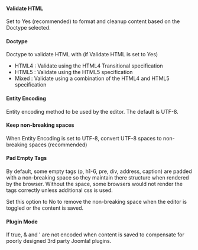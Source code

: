 #### Validate HTML

Set to Yes (recommended) to format and cleanup content based on the Doctype selected.

#### Doctype

Doctype to validate HTML with (if Validate HTML is set to Yes)

- HTML4 : Validate using the HTML4 Transitional specification
- HTML5 : Validate using the HTML5 specification
- Mixed : Validate using a combination of the HTML4 and HTML5 specification

#### Entity Encoding

Entity encoding method to be used by the editor. The default is UTF-8.

#### Keep non-breaking spaces

When Entity Encoding is set to UTF-8, convert UTF-8 spaces to non-breaking spaces (recommended)

#### Pad Empty Tags

By default, some empty tags (p, h1-6, pre, div, address, caption) are padded with a non-breaking space so they maintain there structure when rendered by the browser. Without the space, some browsers would not render the tags correctly unless additional css is used.

Set this option to No to remove the non-breaking space when the editor is toggled or the content is saved.

#### Plugin Mode

If true, & and ' are not encoded when content is saved to compensate for poorly designed 3rd party Joomla! plugins.